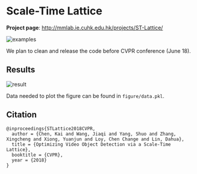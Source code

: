 # Scale-Time Lattice

**Project page**: http://mmlab.ie.cuhk.edu.hk/projects/ST-Lattice/


![examples](http://mmlab.ie.cuhk.edu.hk/projects/ST-Lattice/examples.gif)


We plan to clean and release the code before CVPR conference (June 18).


## Results

![result](http://mmlab.ie.cuhk.edu.hk/projects/ST-Lattice/results.png)

Data needed to plot the figure can be found in `figure/data.pkl`.


## Citation

```
@inproceedings{STLattice2018CVPR,
  author = {Chen, Kai and Wang, Jiaqi and Yang, Shuo and Zhang, Xingcheng and Xiong, Yuanjun and Loy, Chen Change and Lin, Dahua},
  title = {Optimizing Video Object Detection via a Scale-Time Lattice},
  booktitle = {CVPR},
  year = {2018}
}
```
